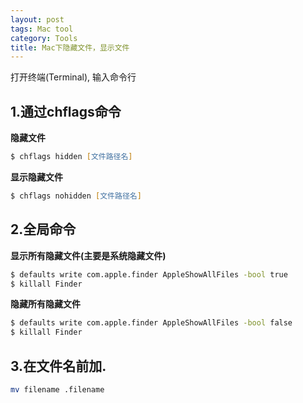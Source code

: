 ```yaml
---
layout: post
tags: Mac tool
category: Tools
title: Mac下隐藏文件，显示文件
---
```


打开终端(Terminal), 输入命令行  

## 1.通过chflags命令  
**隐藏文件**  
```zsh
$ chflags hidden [文件路径名]
```

**显示隐藏文件**  
```zsh
$ chflags nohidden [文件路径名]
```


## 2.全局命令  
**显示所有隐藏文件(主要是系统隐藏文件)**  
```zsh
$ defaults write com.apple.finder AppleShowAllFiles -bool true
$ killall Finder
```

**隐藏所有隐藏文件**  
```zsh
$ defaults write com.apple.finder AppleShowAllFiles -bool false
$ killall Finder
```


## 3.在文件名前加.  
```zsh
mv filename .filename
```
